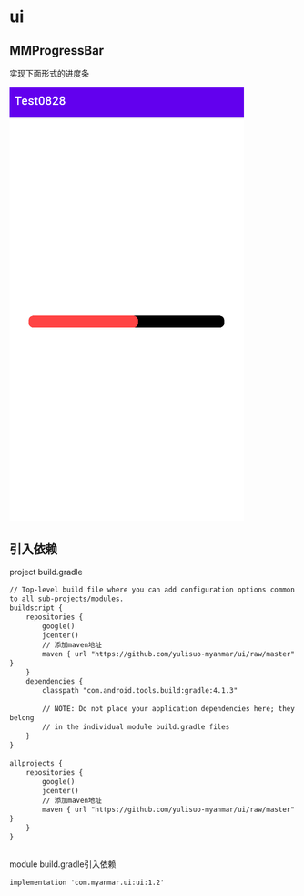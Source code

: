 # ui

## MMProgressBar

实现下面形式的进度条

![image-20210828182215288](README.assets/image-20210828182215288.png)

## 引入依赖

project build.gradle

```
// Top-level build file where you can add configuration options common to all sub-projects/modules.
buildscript {
    repositories {
        google()
        jcenter()
        // 添加maven地址
        maven { url "https://github.com/yulisuo-myanmar/ui/raw/master" }
    }
    dependencies {
        classpath "com.android.tools.build:gradle:4.1.3"

        // NOTE: Do not place your application dependencies here; they belong
        // in the individual module build.gradle files
    }
}

allprojects {
    repositories {
        google()
        jcenter()
        // 添加maven地址
        maven { url "https://github.com/yulisuo-myanmar/ui/raw/master" }
    }
}


```

module build.gradle引入依赖

```
implementation 'com.myanmar.ui:ui:1.2'

```
